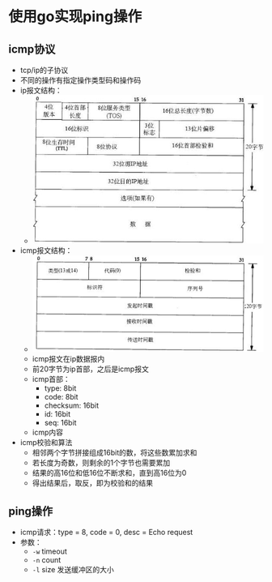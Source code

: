 # 使用go实现ping操作


## icmp协议
- tcp/ip的子协议
- 不同的操作有指定操作类型码和操作码
- ip报文结构：
    - ![](./imgs/ip-msg.jpg)
- icmp报文结构：
    - ![](./imgs/icmp-msg.jpg)
    - icmp报文在ip数据报内
    - 前20字节为ip首部，之后是icmp报文
    - icmp首部：
        - type: 8bit
        - code: 8bit
        - checksum: 16bit
        - id: 16bit
        - seq: 16bit
    - icmp内容
- icmp校验和算法
    - 相邻两个字节拼接组成16bit的数，将这些数累加求和
    - 若长度为奇数，则剩余的1个字节也需要累加
    - 结果的高16位和低16位不断求和，直到高16位为0
    - 得出结果后，取反，即为校验和的结果

## ping操作
- icmp请求：type = 8, code = 0, desc = Echo request
- 参数：
    - `-w` timeout
    - `-n` count
    - `-l` size 发送缓冲区的大小